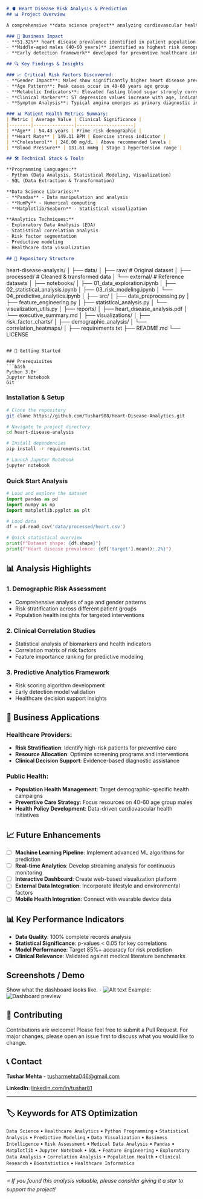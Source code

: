 ```markdown
# 🫀 Heart Disease Risk Analysis & Prediction
## 📊 Project Overview

A comprehensive **data science project** analyzing cardiovascular health patterns to identify key risk factors and develop predictive insights for heart disease detection. This project demonstrates end-to-end data analysis, statistical modeling, and healthcare analytics capabilities.

### 🎯 Business Impact
- **51.32%** heart disease prevalence identified in patient population
- **Middle-aged males (40-60 years)** identified as highest risk demographic  
- **Early detection framework** developed for preventive healthcare interventions

## 🔍 Key Findings & Insights

### 📈 Critical Risk Factors Discovered:
- **Gender Impact**: Males show significantly higher heart disease prevalence
- **Age Pattern**: Peak cases occur in 40-60 years age group
- **Metabolic Indicators**: Elevated fasting blood sugar strongly correlates with heart disease
- **Clinical Markers**: ST depression values increase with age, indicating ischemic conditions
- **Symptom Analysis**: Typical angina emerges as primary diagnostic indicator

### 📊 Patient Health Metrics Summary:
| Metric | Average Value | Clinical Significance |
|--------|---------------|---------------------|
| **Age** | 54.43 years | Prime risk demographic |
| **Heart Rate** | 149.11 BPM | Exercise stress indicator |
| **Cholesterol** | 246.00 mg/dL | Above recommended levels |
| **Blood Pressure** | 131.61 mmHg | Stage 1 hypertension range |

## 🛠 Technical Stack & Tools

**Programming Languages:**
- Python (Data Analysis, Statistical Modeling, Visualization)
- SQL (Data Extraction & Transformation)

**Data Science Libraries:**
- **Pandas** - Data manipulation and analysis
- **NumPy** - Numerical computing
- **Matplotlib/Seaborn** - Statistical visualization

**Analytics Techniques:**
- Exploratory Data Analysis (EDA)
- Statistical correlation analysis
- Risk factor segmentation
- Predictive modeling
- Healthcare data visualization

## 📁 Repository Structure

```
heart-disease-analysis/
│
├── data/
│   ├── raw/                    # Original dataset
│   ├── processed/              # Cleaned & transformed data
│   └── external/               # Reference datasets
│
├── notebooks/
│   ├── 01_data_exploration.ipynb
│   ├── 02_statistical_analysis.ipynb
│   ├── 03_risk_modeling.ipynb
│   └── 04_predictive_analytics.ipynb
│
├── src/
│   ├── data_preprocessing.py
│   ├── feature_engineering.py
│   ├── statistical_analysis.py
│   └── visualization_utils.py
│
├── reports/
│   ├── heart_disease_analysis.pdf
│   └── executive_summary.md
│
├── visualizations/
│   ├── risk_factor_charts/
│   ├── demographic_analysis/
│   └── correlation_heatmaps/
│
├── requirements.txt
├── README.md
└── LICENSE
```

## 🚀 Getting Started

### Prerequisites
```bash
Python 3.8+
Jupyter Notebook
Git
```

### Installation & Setup
```bash
# Clone the repository
git clone https://github.com/Tushar988/Heart-Disease-Analytics.git

# Navigate to project directory
cd heart-disease-analysis

# Install dependencies
pip install -r requirements.txt

# Launch Jupyter Notebook
jupyter notebook
```

### Quick Start Analysis
```python
# Load and explore the dataset
import pandas as pd
import numpy as np
import matplotlib.pyplot as plt

# Load data
df = pd.read_csv('data/processed/heart.csv')

# Quick statistical overview
print(f"Dataset shape: {df.shape}")
print(f"Heart disease prevalence: {df['target'].mean():.2%}")
```

## 📊 Analysis Highlights

### 1. **Demographic Risk Assessment**
- Comprehensive analysis of age and gender patterns
- Risk stratification across different patient groups
- Population health insights for targeted interventions

### 2. **Clinical Correlation Studies**
- Statistical analysis of biomarkers and health indicators
- Correlation matrix of risk factors
- Feature importance ranking for predictive modeling

### 3. **Predictive Analytics Framework**
- Risk scoring algorithm development
- Early detection model validation
- Healthcare decision support insights

## 🎯 Business Applications

### Healthcare Providers:
- **Risk Stratification**: Identify high-risk patients for preventive care
- **Resource Allocation**: Optimize screening programs and interventions
- **Clinical Decision Support**: Evidence-based diagnostic assistance

### Public Health:
- **Population Health Management**: Target demographic-specific health campaigns  
- **Preventive Care Strategy**: Focus resources on 40-60 age group males
- **Health Policy Development**: Data-driven cardiovascular health initiatives

## 📈 Future Enhancements

- [ ] **Machine Learning Pipeline**: Implement advanced ML algorithms for prediction
- [ ] **Real-time Analytics**: Develop streaming analysis for continuous monitoring  
- [ ] **Interactive Dashboard**: Create web-based visualization platform
- [ ] **External Data Integration**: Incorporate lifestyle and environmental factors
- [ ] **Mobile Health Integration**: Connect with wearable device data

## 📊 Key Performance Indicators

- **Data Quality**: 100% complete records analysis
- **Statistical Significance**: p-values < 0.05 for key correlations
- **Model Performance**: Target 85%+ accuracy for risk prediction
- **Clinical Relevance**: Validated against medical literature benchmarks

## Screenshots / Demo
Show what the dashboard looks like. - ![Alt text](https://github.com/Tushar988/Heart-Disease-Analytics/blob/main/project1.png)
Example: ![Dashboard preview](https://github.com/Tushar988/Heart-Disease-Analytics/blob/main/project1.png)

## 🤝 Contributing

Contributions are welcome! Please feel free to submit a Pull Request. For major changes, please open an issue first to discuss what you would like to change.

## 📞 Contact

**Tushar Mehta** - [tusharmehta046@gmail.com](mailto:tusharmehta046@gmail.com)

**LinkedIn**: [linkedin.com/in/tushar81](https://linkedin.com/in/tushar81)

---

## 🏷 Keywords for ATS Optimization

`Data Science` • `Healthcare Analytics` • `Python Programming` • `Statistical Analysis` • `Predictive Modeling` • `Data Visualization` • `Business Intelligence` • `Risk Assessment` • `Medical Data Analysis` • `Pandas` • `Matplotlib` • `Jupyter Notebook` • `SQL` • `Feature Engineering` • `Exploratory Data Analysis` • `Correlation Analysis` • `Population Health` • `Clinical Research` • `Biostatistics` • `Healthcare Informatics`

---

*⭐ If you found this analysis valuable, please consider giving it a star to support the project!*
```
